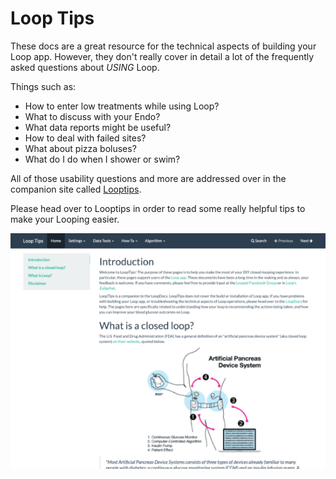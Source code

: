 # Loop Tips

These docs are a great resource for the technical aspects of building your Loop app.  However, they don't really cover in detail a lot of the frequently asked questions about *USING* Loop.

Things such as:

* How to enter low treatments while using Loop?
* What to discuss with your Endo?
* What data reports might be useful?
* How to deal with failed sites?
* What about pizza boluses?
* What do I do when I shower or swim?

All of those usability questions and more are addressed over in the companion site called [Looptips](https://looptips.org).  

Please head over to Looptips in order to read some really helpful tips to make your Looping easier.

![img/looptips.png](img/looptips.png)
